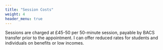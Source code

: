 ```yaml
---
title: "Session Costs"
weight: 4
header_menu: true
---
```


Sessions are charged at £45-50 per 50-minute session, payable by BACS transfer prior to the appointment. I can offer reduced rates for students and individuals on benefits or low incomes. 